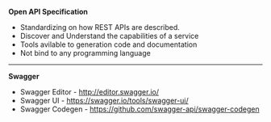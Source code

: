 **Open API Specification**

+ Standardizing on how REST APIs are described.
+ Discover and Understand the capabilities of a service
+ Tools avilable to generation code and documentation
+ Not bind to any programming language

---

**Swagger**

* Swagger Editor - http://editor.swagger.io/
* Swagger UI - https://swagger.io/tools/swagger-ui/
* Swagger Codegen - https://github.com/swagger-api/swagger-codegen
